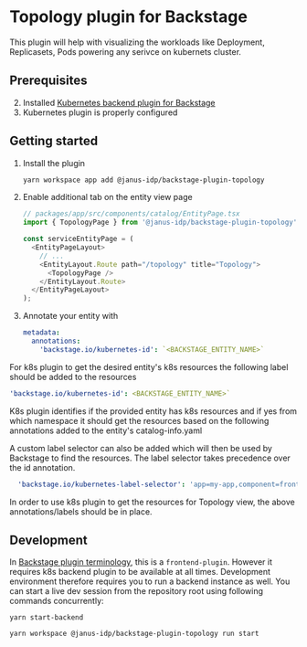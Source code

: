 # Topology plugin for Backstage

This plugin will help with visualizing the workloads like Deployment, Replicasets, Pods powering any serivce on kubernets cluster.

## Prerequisites

2. Installed [Kubernetes backend plugin for Backstage](https://github.com/backstage/backstage/tree/master/plugins/kubernetes-backend)
3. Kubernetes plugin is properly configured

## Getting started

1. Install the plugin

   ```bash
   yarn workspace app add @janus-idp/backstage-plugin-topology
   ```

2. Enable additional tab on the entity view page

   ```ts
   // packages/app/src/components/catalog/EntityPage.tsx
   import { TopologyPage } from '@janus-idp/backstage-plugin-topology';

   const serviceEntityPage = (
     <EntityPageLayout>
       // ...
       <EntityLayout.Route path="/topology" title="Topology">
         <TopologyPage />
       </EntityLayout.Route>
     </EntityPageLayout>
   );
   ```

3. Annotate your entity with

   ```yaml
   metadata:
     annotations:
       'backstage.io/kubernetes-id': `<BACKSTAGE_ENTITY_NAME>`
   ```

For k8s plugin to get the desired entity's k8s resources the following label should be added to the resources

```yaml
'backstage.io/kubernetes-id': <BACKSTAGE_ENTITY_NAME>`
```

K8s plugin identifies if the provided entity has k8s resources and if yes from which namespace it should get the resources based on the following annotations added to the entity's catalog-info.yaml

A custom label selector can also be added which will then be used by Backstage to find the resources. The label selector takes precedence over the id annotation.

```yaml
  'backstage.io/kubernetes-label-selector': 'app=my-app,component=front-end`
```

In order to use k8s plugin to get the resources for Topology view, the above annotations/labels should be in place.

## Development

In [Backstage plugin terminology](https://backstage.io/docs/local-dev/cli-build-system#package-roles), this is a `frontend-plugin`. However it requires k8s backend plugin to be available at all times. Development environment therefore requires you to run a backend instance as well. You can start a live dev session from the repository root using following commands concurrently:

```
yarn start-backend
```

```
yarn workspace @janus-idp/backstage-plugin-topology run start
```
